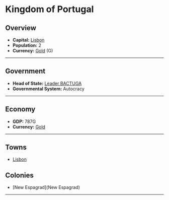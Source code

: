 # Kingdom of Portugal

## Overview

- **Capital:** [Lisbon](Lisbon)
- **Population:** 2
- **Currency:** [Gold](Gold) (G)

---

## Government

- **Head of State:** [Leader BACTUGA](BACTUGA)
- **Governmental System:** Autocracy

---

## Economy

- **GDP:** 787G
- **Currency:** [Gold](Gold)

---

## Towns

- [Lisbon](Lisbon)

## Colonies

- [New Espagrad](New Espagrad)

---